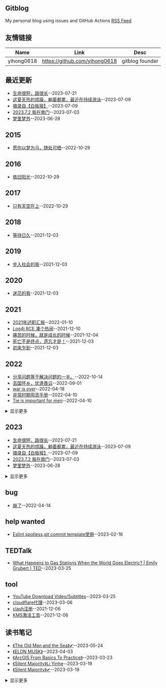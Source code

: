 ## Gitblog
My personal blog using issues and GitHub Actions 
[RSS Feed](https://raw.githubusercontent.com/zfy68/gitblog/master/feed.xml)
## 友情链接
| Name | Link | Desc | 
 | ---- | ---- | ---- |
| yihong0618 | https://github.com/yihong0618 | gitblog founder |
## 最近更新
- [生命很短，路很长](https://github.com/zfy68/gitblog/issues/82)--2023-07-21
- [这夏天热的烦躁，躺着都累，最近在持续游泳](https://github.com/zfy68/gitblog/issues/81)--2023-07-09
- [摘录自【白板报】](https://github.com/zfy68/gitblog/issues/80)--2023-07-09
- [2023.7.2 我在南门](https://github.com/zfy68/gitblog/issues/79)--2023-07-03
- [梦里梦外](https://github.com/zfy68/gitblog/issues/78)--2023-06-28
## 2015
- [愿你以梦为马，随处可栖](https://github.com/zfy68/gitblog/issues/54)--2022-10-29
## 2016
- [依旧阳光](https://github.com/zfy68/gitblog/issues/53)--2022-10-29
## 2017
- [只有天空在上](https://github.com/zfy68/gitblog/issues/55)--2022-10-29
## 2018
- [等待已久](https://github.com/zfy68/gitblog/issues/4)--2021-12-03
## 2019
- [步入社会的我](https://github.com/zfy68/gitblog/issues/5)--2021-12-03
## 2020
- [迷茫的我](https://github.com/zfy68/gitblog/issues/6)--2021-12-03
## 2021
- [2021年述职汇报](https://github.com/zfy68/gitblog/issues/20)--2022-01-10
- [Log4j RCE 凑个热闹](https://github.com/zfy68/gitblog/issues/11)--2021-12-10
- [痛苦的时候，就是成长的时候](https://github.com/zfy68/gitblog/issues/7)--2021-12-04
- [死亡不是终点，遗忘才是！](https://github.com/zfy68/gitblog/issues/3)--2021-12-03
- [初来乍到](https://github.com/zfy68/gitblog/issues/2)--2021-12-03
## 2022
- [分享问题等于解决问题的一半。](https://github.com/zfy68/gitblog/issues/51)--2022-10-14
- [去国怀乡，忧谗畏讥](https://github.com/zfy68/gitblog/issues/49)--2022-09-01
- [war is over](https://github.com/zfy68/gitblog/issues/39)--2022-04-18
- [
非常时期囤货手册](https://github.com/zfy68/gitblog/issues/35)--2022-04-10
- [Tie is important for men](https://github.com/zfy68/gitblog/issues/34)--2022-04-10
<details><summary>显示更多</summary>

- [我焦虑了](https://github.com/zfy68/gitblog/issues/33)--2022-03-12
- [假期结束，2022启航！](https://github.com/zfy68/gitblog/issues/31)--2022-02-08
- [归来还是少年](https://github.com/zfy68/gitblog/issues/30)--2022-02-05
- [荡秋千，喝酒不足以味人生](https://github.com/zfy68/gitblog/issues/29)--2022-02-03
- [踩雪](https://github.com/zfy68/gitblog/issues/28)--2022-02-02
- [路上皆是风景，家是终点](https://github.com/zfy68/gitblog/issues/27)--2022-01-28
- [home，下雪啦](https://github.com/zfy68/gitblog/issues/26)--2022-01-27
- [心中有了答案，却还要选择](https://github.com/zfy68/gitblog/issues/25)--2022-01-22
- [RabbitMQ Consumer source code ](https://github.com/zfy68/gitblog/issues/23)--2022-01-17
- [为什么不用Docker？](https://github.com/zfy68/gitblog/issues/22)--2022-01-14
- [科技创新让生活更美好？](https://github.com/zfy68/gitblog/issues/21)--2022-01-10
- [ToB 和ToC 产品](https://github.com/zfy68/gitblog/issues/19)--2022-01-10
- [新年第一天-徒步爬山13公里](https://github.com/zfy68/gitblog/issues/18)--2022-01-01
</details>

## 2023
- [生命很短，路很长](https://github.com/zfy68/gitblog/issues/82)--2023-07-21
- [这夏天热的烦躁，躺着都累，最近在持续游泳](https://github.com/zfy68/gitblog/issues/81)--2023-07-09
- [摘录自【白板报】](https://github.com/zfy68/gitblog/issues/80)--2023-07-09
- [2023.7.2 我在南门](https://github.com/zfy68/gitblog/issues/79)--2023-07-03
- [梦里梦外](https://github.com/zfy68/gitblog/issues/78)--2023-06-28
<details><summary>显示更多</summary>

- [Steamship( Ship AI Faster)](https://github.com/zfy68/gitblog/issues/72)--2023-03-19
- [Salman Amin Khan](https://github.com/zfy68/gitblog/issues/71)--2023-03-19
- [Connected Papers](https://github.com/zfy68/gitblog/issues/70)--2023-03-19
- [TCP粘包](https://github.com/zfy68/gitblog/issues/66)--2023-03-13
- [What is a Vector Database?](https://github.com/zfy68/gitblog/issues/65)--2023-03-11
- [一点想法（经济和教育）](https://github.com/zfy68/gitblog/issues/64)--2023-03-11
- [问道青城山](https://github.com/zfy68/gitblog/issues/62)--2023-03-05
- [23年微观改变](https://github.com/zfy68/gitblog/issues/57)--2023-01-20
- [去大理](https://github.com/zfy68/gitblog/issues/56)--2022-12-31
</details>

## bug
- [崩了](https://github.com/zfy68/gitblog/issues/37)--2022-04-14
## help wanted
- [Eslint,spotless,git commit template使用](https://github.com/zfy68/gitblog/issues/59)--2023-02-16
## TEDTalk
- [What Happens to Gas Stations When the World Goes Electric? | Emily Grubert | TED](https://github.com/zfy68/gitblog/issues/74)--2023-03-25
## tool
- [YouTube Download Video/Subtitles](https://github.com/zfy68/gitblog/issues/75)--2023-03-25
- [cloudflare代理](https://github.com/zfy68/gitblog/issues/63)--2023-03-06
- [clash注册](https://github.com/zfy68/gitblog/issues/9)--2021-12-06
- [KMS激活工具](https://github.com/zfy68/gitblog/issues/8)--2021-12-06
## 读书笔记
- [《The Old Man and the Sea》✔](https://github.com/zfy68/gitblog/issues/77)--2023-05-24
- [《ELON MUSK》](https://github.com/zfy68/gitblog/issues/76)--2023-04-03
- [《ArcGIS From Basics To Practice》](https://github.com/zfy68/gitblog/issues/73)--2023-03-23
- [《Silent Majority》Li Yinhe](https://github.com/zfy68/gitblog/issues/69)--2023-03-19
- [《Silent Majority》✔](https://github.com/zfy68/gitblog/issues/68)--2023-03-19
<details><summary>显示更多</summary>

- [《Agile Software Development Principles, Patterns, and Practices》](https://github.com/zfy68/gitblog/issues/61)--2023-02-26
- [《THE McKINSEY WAY》original ✔](https://github.com/zfy68/gitblog/issues/60)--2023-02-25
- [《Karl Marx》✔](https://github.com/zfy68/gitblog/issues/58)--2023-02-15
- [《INVESTING The Last Liberal Art, Second Edition》✔](https://github.com/zfy68/gitblog/issues/52)--2022-10-25
- [《PMP》](https://github.com/zfy68/gitblog/issues/50)--2022-09-06
- [《Designing Data-Intensive Application》](https://github.com/zfy68/gitblog/issues/48)--2022-08-07
- [《Guns , Germs , and Steel》](https://github.com/zfy68/gitblog/issues/47)--2022-08-04
- [《THE McKINSEY WAY》✔](https://github.com/zfy68/gitblog/issues/46)--2022-08-01
- [《Never Give Up》 ✔](https://github.com/zfy68/gitblog/issues/45)--2022-07-24
- [《The Wealth of Nations (II) 》](https://github.com/zfy68/gitblog/issues/44)--2022-07-19
- [《West with the Night》✔](https://github.com/zfy68/gitblog/issues/42)--2022-07-10
- [《Secrets of the Temple》](https://github.com/zfy68/gitblog/issues/41)--2022-05-15
- [《Thinking fast and slow》✔](https://github.com/zfy68/gitblog/issues/40)--2022-04-25
- [《私はそうは思わない》✔](https://github.com/zfy68/gitblog/issues/32)--2022-02-08
- [《The Wealth of Nations (I) 》 ✔](https://github.com/zfy68/gitblog/issues/12)--2021-12-15
</details>

